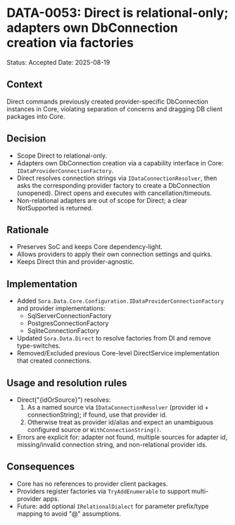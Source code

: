 # DATA-0053: Direct is relational-only; adapters own DbConnection creation via factories

Status: Accepted
Date: 2025-08-19

## Context
Direct commands previously created provider-specific DbConnection instances in Core, violating separation of concerns and dragging DB client packages into Core.

## Decision
- Scope Direct to relational-only.
- Adapters own DbConnection creation via a capability interface in Core: `IDataProviderConnectionFactory`.
- Direct resolves connection strings via `IDataConnectionResolver`, then asks the corresponding provider factory to create a DbConnection (unopened). Direct opens and executes with cancellation/timeouts.
- Non-relational adapters are out of scope for Direct; a clear NotSupported is returned.

## Rationale
- Preserves SoC and keeps Core dependency-light.
- Allows providers to apply their own connection settings and quirks.
- Keeps Direct thin and provider-agnostic.

## Implementation
- Added `Sora.Data.Core.Configuration.IDataProviderConnectionFactory` and provider implementations:
  - SqlServerConnectionFactory
  - PostgresConnectionFactory
  - SqliteConnectionFactory
- Updated `Sora.Data.Direct` to resolve factories from DI and remove type-switches.
- Removed/Excluded previous Core-level DirectService implementation that created connections.

## Usage and resolution rules
- Direct("{idOrSource}") resolves:
  1) As a named source via `IDataConnectionResolver` (provider id + connectionString); if found, use that provider id.
  2) Otherwise treat as provider id/alias and expect an unambiguous configured source or `WithConnectionString()`.
- Errors are explicit for: adapter not found, multiple sources for adapter id, missing/invalid connection string, and non-relational provider ids.

## Consequences
- Core has no references to provider client packages.
- Providers register factories via `TryAddEnumerable` to support multi-provider apps.
- Future: add optional `IRelationalDialect` for parameter prefix/type mapping to avoid "@" assumptions.
